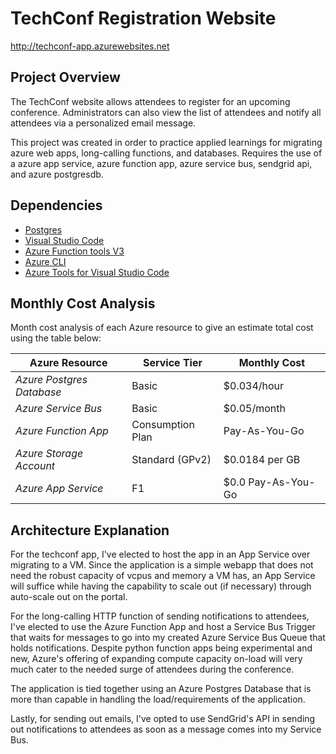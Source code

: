 # TechConf Registration Website
http://techconf-app.azurewebsites.net
## Project Overview
The TechConf website allows attendees to register for an upcoming conference. Administrators can also view the list of attendees and notify all attendees via a personalized email message.

This project was created in order to practice applied learnings for migrating azure web apps, long-calling functions, and databases.
Requires the use of a azure app service, azure function app, azure service bus, sendgrid api, and azure postgresdb.

## Dependencies

- [Postgres](https://www.postgresql.org/download/)
- [Visual Studio Code](https://code.visualstudio.com/download)
- [Azure Function tools V3](https://docs.microsoft.com/en-us/azure/azure-functions/functions-run-local?tabs=windows%2Ccsharp%2Cbash#install-the-azure-functions-core-tools)
- [Azure CLI](https://docs.microsoft.com/en-us/cli/azure/install-azure-cli?view=azure-cli-latest)
- [Azure Tools for Visual Studio Code](https://marketplace.visualstudio.com/items?itemName=ms-vscode.vscode-node-azure-pack)

## Monthly Cost Analysis
Month cost analysis of each Azure resource to give an estimate total cost using the table below:

| Azure Resource | Service Tier | Monthly Cost |
| ------------ | ------------ | ------------ |
| *Azure Postgres Database*|Basic|$0.034/hour|
| *Azure Service Bus*|Basic|$0.05/month|
| *Azure Function App*|Consumption Plan|Pay-As-You-Go|
| *Azure Storage Account*|Standard (GPv2)|$0.0184 per GB|
| *Azure App Service*|F1|$0.0 Pay-As-You-Go|

## Architecture Explanation
For the techconf app, I've elected to host the app in an App Service over migrating to a VM. Since the application is a simple webapp that does not need the robust capacity of vcpus and memory a VM has, an App Service will suffice while having the capability to scale out (if necessary) through auto-scale out on the portal.

For the long-calling HTTP function of sending notifications to attendees, I've elected to use the Azure Function App and host a Service Bus Trigger that waits for messages to go into my created Azure Service Bus Queue that holds notifications. Despite python function apps being experimental and new, Azure's offering of expanding compute capacity on-load will very much cater to the needed surge of attendees during the conference.

The application is tied together using an Azure Postgres Database that is more than capable in handling the load/requirements of the application.

Lastly, for sending out emails, I've opted to use SendGrid's API in sending out notifications to attendees as soon as a message comes into my Service Bus.

